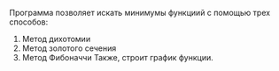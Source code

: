 Программа позволяет искать минимумы функциий с помощью трех способов:
1) Метод дихотомии
2) Метод золотого сечения
3) Метод Фибоначчи
Также, строит график функции.
